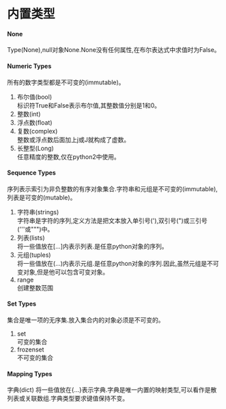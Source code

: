 # 内置类型

#### None
Type(None),null对象None.None没有任何属性,在布尔表达式中求值时为False。

#### Numeric Types
所有的数字类型都是不可变的(immutable)。

1. 布尔值(bool)  
标识符True和False表示布尔值,其整数值分别是1和0。
2. 整数(int)
3. 浮点数(float)
4. 复数(complex)  
整数或浮点数后面加上j或J就构成了虚数。
5. 长整型(Long)  
任意精度的整数,仅在python2中使用。

#### Sequence Types
序列表示索引为非负整数的有序对象集合.字符串和元组是不可变的(immutable),列表是可变的(mutable)。

1. 字符串(strings)  
字符串是字符的序列,定义方法是把文本放入单引号('),双引号(")或三引号('''或""")中。
2. 列表(lists)  
将一些值放在[...]内表示列表.是任意python对象的序列。
3. 元组(tuples)  
将一些值放在(...)内表示元组.是任意python对象的序列.因此,虽然元组是不可变对象,但是他可以包含可变对象。
4. range  
创建整数范围

#### Set Types
集合是唯一项的无序集.放入集合内的对象必须是不可变的。

1. set  
可变的集合
2. frozenset  
不可变的集合

#### Mapping Types
字典(dict)
将一些值放在{...}表示字典.字典是唯一内置的映射类型,可以看作是散列表或关联数组.字典类型要求键值保持不变。
